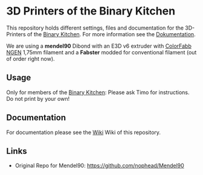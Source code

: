 # 3D Printers of the Binary Kitchen
This repository holds different settings, files and documentation for the 3D-Printers of the [Binary Kitchen](https://www.binary-kitchen.de). For more information see the [Dokumentation](https://github.com/Binary-Kitchen/3d-printers/wiki).

We are using a **mendel90** Dibond with an E3D v6 extruder with [ColorFabb NGEN](http://colorfabb.com/co-polyesters/ngen) 1,75mm filament and a **Fabster** modded for conventional filament (out of order right now).

## Usage
Only for members of the [Binary Kitchen](https://www.binary-ktichen.de): Please ask Timo for instructions. Do not print by your own!

## Documentation
For documentation please see the [Wiki](https://github.com/Binary-Kitchen/3d-printers/wiki) Wiki of this repository.

## Links
- Original Repo for Mendel90: https://github.com/nophead/Mendel90
